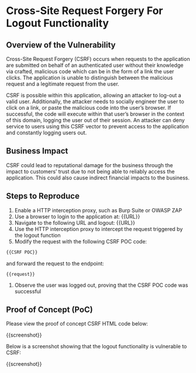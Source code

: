 # Cross-Site Request Forgery For Logout Functionality

## Overview of the Vulnerability

Cross-Site Request Forgery (CSRF) occurs when requests to the application are submitted on behalf of an authenticated user without their knowledge via crafted, malicious code which can be in the form of a link the user clicks. The application is unable to distinguish between the malicious request and a legitimate request from the user.

CSRF is possible within this application, allowing an attacker to log-out a valid user. Additionally, the attacker needs to socially engineer the user to click on a link, or paste the malicious code into the user’s browser. If successful, the code will execute within that user’s browser in the context of this domain, logging the user out of their session. An attacker can deny service to users using this CSRF vector to prevent access to the application and constantly logging users out.

## Business Impact

CSRF could lead to reputational damage for the business through the impact to customers’ trust due to not being able to reliably access the application. This could also cause indirect financial impacts to the business.

## Steps to Reproduce

1. Enable a HTTP interception proxy, such as Burp Suite or OWASP ZAP
1. Use a browser to login to the application at: {{URL}}
1. Navigate to the following URL and logout: {{URL}}
1. Use the HTTP interception proxy to intercept the request triggered by the logout function
1. Modify the request with the following CSRF POC code:

```HTML
{{CSRF POC}}
```

and forward the request to the endpoint:

```HTTP
{{request}}
```

1. Observe the user was logged out, proving that the CSRF POC code was successful

## Proof of Concept (PoC)

Please view the proof of concept CSRF HTML code below:

{{screenshot}}

Below is a screenshot showing that the logout functionality is vulnerable to CSRF:

{{screenshot}}
